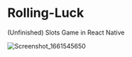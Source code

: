 # Rolling-Luck
(Unfinished) Slots Game in React Native

![Screenshot_1661545650](https://user-images.githubusercontent.com/46624487/187165389-686fb618-fa90-4cf3-97f4-bb4e43c1e231.png)
